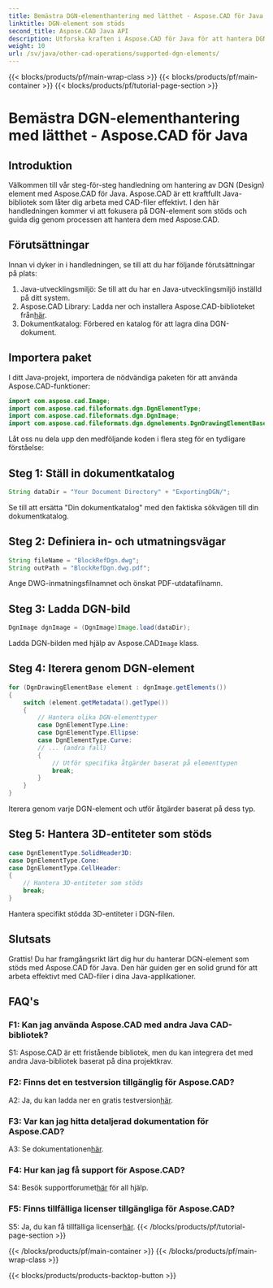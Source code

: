 ```yaml
---
title: Bemästra DGN-elementhantering med lätthet - Aspose.CAD för Java
linktitle: DGN-element som stöds
second_title: Aspose.CAD Java API
description: Utforska kraften i Aspose.CAD för Java för att hantera DGN-element utan ansträngning. Vår steg-för-steg-guide säkerställer sömlös integration för CAD-filbehandling.
weight: 10
url: /sv/java/other-cad-operations/supported-dgn-elements/
---
```


{{< blocks/products/pf/main-wrap-class >}}
{{< blocks/products/pf/main-container >}}
{{< blocks/products/pf/tutorial-page-section >}}

# Bemästra DGN-elementhantering med lätthet - Aspose.CAD för Java

## Introduktion

Välkommen till vår steg-för-steg handledning om hantering av DGN (Design) element med Aspose.CAD för Java. Aspose.CAD är ett kraftfullt Java-bibliotek som låter dig arbeta med CAD-filer effektivt. I den här handledningen kommer vi att fokusera på DGN-element som stöds och guida dig genom processen att hantera dem med Aspose.CAD.

## Förutsättningar

Innan vi dyker in i handledningen, se till att du har följande förutsättningar på plats:

1. Java-utvecklingsmiljö: Se till att du har en Java-utvecklingsmiljö inställd på ditt system.
2.  Aspose.CAD Library: Ladda ner och installera Aspose.CAD-biblioteket från[här](https://releases.aspose.com/cad/java/).
3. Dokumentkatalog: Förbered en katalog för att lagra dina DGN-dokument.

## Importera paket

I ditt Java-projekt, importera de nödvändiga paketen för att använda Aspose.CAD-funktioner:

```java
import com.aspose.cad.Image;
import com.aspose.cad.fileformats.dgn.DgnElementType;
import com.aspose.cad.fileformats.dgn.DgnImage;
import com.aspose.cad.fileformats.dgn.dgnelements.DgnDrawingElementBase;
```

Låt oss nu dela upp den medföljande koden i flera steg för en tydligare förståelse:

## Steg 1: Ställ in dokumentkatalog

```java
String dataDir = "Your Document Directory" + "ExportingDGN/";
```

Se till att ersätta "Din dokumentkatalog" med den faktiska sökvägen till din dokumentkatalog.

## Steg 2: Definiera in- och utmatningsvägar

```java
String fileName = "BlockRefDgn.dwg";
String outPath = "BlockRefDgn.dwg.pdf";
```

Ange DWG-inmatningsfilnamnet och önskat PDF-utdatafilnamn.

## Steg 3: Ladda DGN-bild

```java
DgnImage dgnImage = (DgnImage)Image.load(dataDir);
```

 Ladda DGN-bilden med hjälp av Aspose.CAD`Image` klass.

## Steg 4: Iterera genom DGN-element

```java
for (DgnDrawingElementBase element : dgnImage.getElements())
{
    switch (element.getMetadata().getType())
    {
        // Hantera olika DGN-elementtyper
        case DgnElementType.Line:
        case DgnElementType.Ellipse:
        case DgnElementType.Curve:
        // ... (andra fall)
        {
            // Utför specifika åtgärder baserat på elementtypen
            break;
        }
    }
}
```

Iterera genom varje DGN-element och utför åtgärder baserat på dess typ.

## Steg 5: Hantera 3D-entiteter som stöds

```java
case DgnElementType.SolidHeader3D:
case DgnElementType.Cone:
case DgnElementType.CellHeader:
{
    // Hantera 3D-entiteter som stöds
    break;
}
```

Hantera specifikt stödda 3D-entiteter i DGN-filen.

## Slutsats

Grattis! Du har framgångsrikt lärt dig hur du hanterar DGN-element som stöds med Aspose.CAD för Java. Den här guiden ger en solid grund för att arbeta effektivt med CAD-filer i dina Java-applikationer.

## FAQ's

### F1: Kan jag använda Aspose.CAD med andra Java CAD-bibliotek?

S1: Aspose.CAD är ett fristående bibliotek, men du kan integrera det med andra Java-bibliotek baserat på dina projektkrav.

### F2: Finns det en testversion tillgänglig för Aspose.CAD?

 A2: Ja, du kan ladda ner en gratis testversion[här](https://releases.aspose.com/).

### F3: Var kan jag hitta detaljerad dokumentation för Aspose.CAD?

 A3: Se dokumentationen[här](https://reference.aspose.com/cad/java/).

### F4: Hur kan jag få support för Aspose.CAD?

 S4: Besök supportforumet[här](https://forum.aspose.com/c/cad/19) för all hjälp.

### F5: Finns tillfälliga licenser tillgängliga för Aspose.CAD?

 S5: Ja, du kan få tillfälliga licenser[här](https://purchase.aspose.com/temporary-license/).
{{< /blocks/products/pf/tutorial-page-section >}}

{{< /blocks/products/pf/main-container >}}
{{< /blocks/products/pf/main-wrap-class >}}

{{< blocks/products/products-backtop-button >}}
